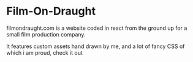 # Film-On-Draught

filmondraught.com is a website coded in react from the ground up for a small film production company.

It features custom assets hand drawn by me, and a lot of fancy CSS of which i am proud, check it out
